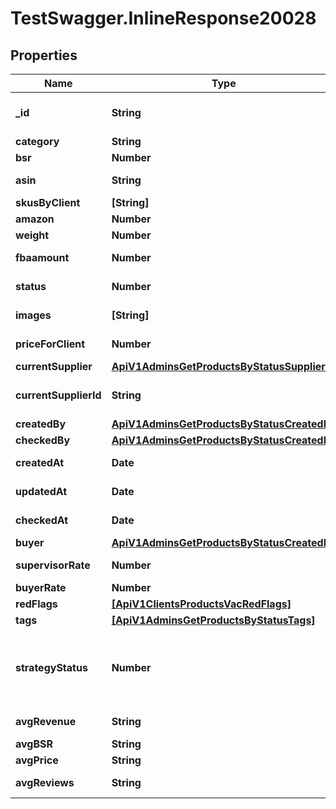 # TestSwagger.InlineResponse20028

## Properties

Name | Type | Description | Notes
------------ | ------------- | ------------- | -------------
**_id** | **String** | GUID продукта в базе данных | [optional] 
**category** | **String** | Категория | [optional] 
**bsr** | **Number** |  | [optional] 
**asin** | **String** | ASIN продукта | [optional] 
**skusByClient** | **[String]** |  | [optional] 
**amazon** | **Number** |  | [optional] 
**weight** | **Number** | Вес | [optional] 
**fbaamount** | **Number** |  Общая сумма с фба. | [optional] 
**status** | **Number** | Код текущего статуса | [optional] 
**images** | **[String]** | Массив картинок. | [optional] 
**priceForClient** | **Number** | Цена для клиента | [optional] 
**currentSupplier** | [**ApiV1AdminsGetProductsByStatusSuppliers**](ApiV1AdminsGetProductsByStatusSuppliers.md) |  | [optional] 
**currentSupplierId** | **String** | GUID поставщика в базе данных | [optional] 
**createdBy** | [**ApiV1AdminsGetProductsByStatusCreatedBy**](ApiV1AdminsGetProductsByStatusCreatedBy.md) |  | [optional] 
**checkedBy** | [**ApiV1AdminsGetProductsByStatusCreatedBy**](ApiV1AdminsGetProductsByStatusCreatedBy.md) |  | [optional] 
**createdAt** | **Date** | Дата создания | [optional] 
**updatedAt** | **Date** | Дата изменения | [optional] 
**checkedAt** | **Date** | Дата проверки | [optional] 
**buyer** | [**ApiV1AdminsGetProductsByStatusCreatedBy**](ApiV1AdminsGetProductsByStatusCreatedBy.md) |  | [optional] 
**supervisorRate** | **Number** | Савка супервайзера. | [optional] 
**buyerRate** | **Number** | Савка байера. | [optional] 
**redFlags** | [**[ApiV1ClientsProductsVacRedFlags]**](ApiV1ClientsProductsVacRedFlags.md) |  | [optional] 
**tags** | [**[ApiV1AdminsGetProductsByStatusTags]**](ApiV1AdminsGetProductsByStatusTags.md) |  | [optional] 
**strategyStatus** | **Number** | У поля на данный момент будет 5 возможных значений: 0, 10, 20, 30, 40 | [optional] 
**avgRevenue** | **String** | Средний доход | [optional] 
**avgBSR** | **String** | Средний BSR | [optional] 
**avgPrice** | **String** | Средняя цена | [optional] 
**avgReviews** | **String** | Средний отзывы | [optional] 


